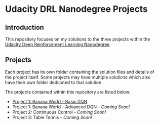 # Udacity DRL Nanodegree Projects

## Introduction

This repository focuses on my solutions to the three projects within the [Udacity Deep Reinforcement Learning Nanodegree](https://www.udacity.com/course/deep-reinforcement-learning-nanodegree--nd893).

## Projects

Each project has its own folder containing the solution files and details of the project itself. Some projects may have multiple solutions which also have their own folder dedicated to that solution.

The projects contained within this repository are listed below:

- [Project 1: Banana World - Basic DQN](https://github.com/Achronus/Udacity-DRL-Nanodegree-Projects/tree/master/p1_navigation)
- Project 1: Banana World - Advanced DQN - _Coming Soon!_
- Project 2: Continuous Control - _Coming Soon!_
- Project 3: Table Tennis - _Coming Soon!_